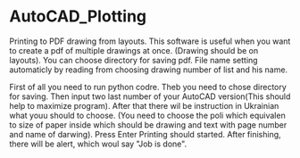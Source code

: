 # AutoCAD_Plotting
Printing to PDF drawing from layouts.
This software is useful when you want to create a pdf of multiple drawings at once. (Drawing should be on layouts). You can choose directory for saving pdf.
File name setting automaticly by reading from choosing drawing number of list and his name.

First of all you need to run python codre.
Theb you need to chose directory for saving. Then input two last number of your AutoCAD version(This should help to maximize program).
After that there wil be instruction in Ukrainian what youu should to choose. (You need to choose the poli which equivalen to size of paper inside which should
be drawing and text with page number and name of darwing).
Press Enter
Printing should started.
After finishing, there will be alert, which woul say "Job is done".
